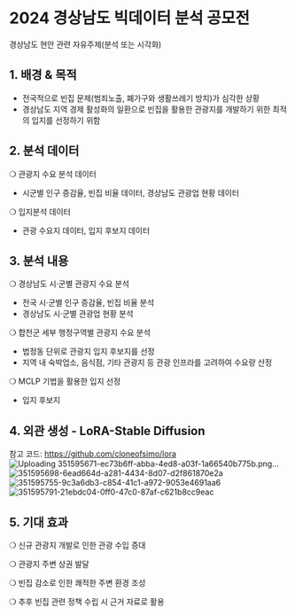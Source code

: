 # 2024 경상남도 빅데이터 분석 공모전
경상남도 현안 관련 자유주제(분석 또는 시각화)

## 1. 배경 & 목적
- 전국적으로 빈집 문제(범죄노출, 폐가구와 생활쓰레기 방치)가 심각한 상황
- 경상남도 지역 경제 활성화의 일환으로 빈집을 활용한 관광지를 개발하기 위한 최적의 입지를 선정하기 위함

## 2. 분석 데이터
❍ 관광지 수요 분석 데이터
- 시군별 인구 증감율, 빈집 비율 데이터, 경상남도 관광업 현황 데이터

❍ 입지분석 데이터
- 관광 수요지 데이터, 입지 후보지 데이터

## 3. 분석 내용
❍ 경상남도 시·군별 관광지 수요 분석
- 전국 시·군별 인구 증감율, 빈집 비율 분석
- 경상남도 시·군별 관광업 현황 분석

❍ 합천군 세부 행정구역별 관광지 수요 분석
- 법정동 단위로 관광지 입지 후보지를 선정
- 지역 내 숙박업소, 음식점, 기타 관광지 등 관광 인프라를 고려하여 수요량 산정

❍ MCLP 기법을 활용한 입지 선정
- 입지 후보지

## 4. 외관 생성 - LoRA-Stable Diffusion
참고 코드: https://github.com/cloneofsimo/lora
![Uploading 351595671-ec73b6ff-abba-4ed8-a03f-1a66540b775b.png…]()
![351595698-6ead664d-a281-4434-8d07-d2f861870e2a](https://github.com/user-attachments/assets/7c96d0a2-9bb0-40ed-9abc-f6e77c9c35d2)
![351595755-9c3a6db3-c854-41c1-a972-9053e4691aa6](https://github.com/user-attachments/assets/6462daa7-c876-467d-ace3-3eb54ab1d5d1)
![351595791-21ebdc04-0ff0-47c0-87af-c621b8cc9eac](https://github.com/user-attachments/assets/14397e40-753b-4a01-9e12-c865643b0d38)




## 5. 기대 효과
❍ 신규 관광지 개발로 인한 관광 수입 증대

❍ 관광지 주변 상권 발달

❍ 빈집 감소로 인한 쾌적한 주변 환경 조성

❍ 추후 빈집 관련 정책 수립 시 근거 자료로 활용
